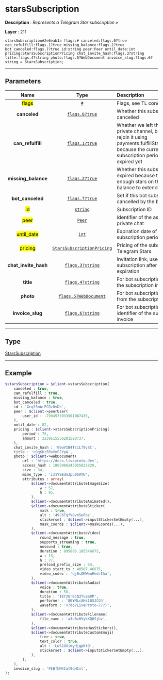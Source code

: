 # starsSubscription

**Description** : *Represents a Telegram Star subscription »*

**Layer** : 211

```tl
starsSubscription#2e6eab1a flags:# canceled:flags.0?true can_refulfill:flags.1?true missing_balance:flags.2?true bot_canceled:flags.7?true id:string peer:Peer until_date:int pricing:StarsSubscriptionPricing chat_invite_hash:flags.3?string title:flags.4?string photo:flags.5?WebDocument invoice_slug:flags.6?string = StarsSubscription;
```

---

## Parameters

| Name | Type | Description |
| :---: | :---: | :--- |
| <mark>flags</mark> | [`#`](type/#) | Flags, see TL conditional fields |
| **canceled** | [`flags.0?true`](type/true) | Whether this subscription was cancelled |
| **can_refulfill** | [`flags.1?true`](type/true) | Whether we left the associated private channel, but we can still rejoin it using payments.fulfillStarsSubscription because the current subscription period hasn't expired yet |
| **missing_balance** | [`flags.2?true`](type/true) | Whether this subscription has expired because there are not enough stars on the user's balance to extend it |
| **bot_canceled** | [`flags.7?true`](type/true) | Set if this bot subscription was cancelled by the bot |
| <mark>id</mark> | [`string`](type/string) | Subscription ID |
| <mark>peer</mark> | [`Peer`](type/Peer) | Identifier of the associated private chat |
| <mark>until_date</mark> | [`int`](type/int) | Expiration date of the current subscription period |
| <mark>pricing</mark> | [`StarsSubscriptionPricing`](type/StarsSubscriptionPricing) | Pricing of the subscription in Telegram Stars |
| **chat_invite_hash** | [`flags.3?string`](type/string) | Invitation link, used to renew the subscription after cancellation or expiration |
| **title** | [`flags.4?string`](type/string) | For bot subscriptions, the title of the subscription invoice |
| **photo** | [`flags.5?WebDocument`](type/WebDocument) | For bot subscriptions, the photo from the subscription invoice |
| **invoice_slug** | [`flags.6?string`](type/string) | For bot subscriptions, the identifier of the subscription invoice |

---

## Type

[StarsSubscription](type/StarsSubscription)

---

## Example

```php
$starsSubscription = $client->starsSubscription(
	canceled : true,
	can_refulfill : true,
	missing_balance : true,
	bot_canceled : true,
	id : 'Xcq2SmArPCQz0vDh',
	peer : $client->peerUser(
		user_id : -7904573933501087435,
	),
	until_date : 82,
	pricing : $client->starsSubscriptionPricing(
		period : 79,
		amount : 3238615556281520737,
	),
	chat_invite_hash : '06wVIB4Ts1Lf9v8C',
	title : 'cOqKHz5RbVmFJYpA',
	photo : $client->webDocument(
		url : 'https://docs.liveproto.dev',
		access_hash : 1805986245955823829,
		size : 34,
		mime_type : 'i31YSEdmJpL05AVU',
		attributes : array(
			$client->documentAttributeImageSize(
				w : 57,
				h : 95,
			),
			$client->documentAttributeAnimated(),
			$client->documentAttributeSticker(
				mask : true,
				alt : '49C6TqfV8vn5eFbz',
				stickerset : $client->inputStickerSetEmpty(...),
				mask_coords : $client->maskCoords(...),
			),
			$client->documentAttributeVideo(
				round_message : true,
				supports_streaming : true,
				nosound : true,
				duration : 895896.185546875,
				w : 13,
				h : 77,
				preload_prefix_size : 64,
				video_start_ts : 40587.46875,
				video_codec : 'qj6sOKWwuHkdcIAa',
			),
			$client->documentAttributeAudio(
				voice : true,
				duration : 58,
				title : 'IEY2Gr6CQ3Tvzm0M',
				performer : '8EYMLcAHz10SJCGh',
				waveform : 'v?do?LiveProto~???)',
			),
			$client->documentAttributeFilename(
				file_name : 'a3oBzHVykXQ0SjUv',
			),
			$client->documentAttributeHasStickers(),
			$client->documentAttributeCustomEmoji(
				free : true,
				text_color : true,
				alt : 'LwS1UXimyHjgpKtQ',
				stickerset : $client->inputStickerSetEmpty(...),
			),
		),
	),
	invoice_slug : 'PEBfbM4Iat9qHCxl',
);
```